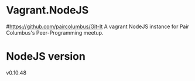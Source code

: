 # Vagrant.NodeJS
#https://github.com/paircolumbus/Git-It
A vagrant NodeJS instance for Pair Columbus's Peer-Programming meetup. 
# NodeJS version    
v0.10.48
